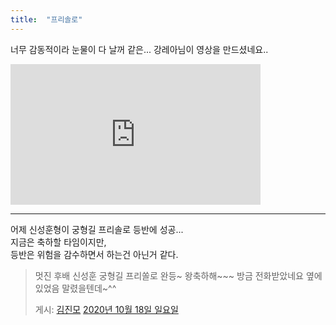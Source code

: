 ```yaml
---
title:  "프리솔로"
---
```


너무 감동적이라 눈물이 다 날꺼 같은...
강레아님이 영상을 만드셨네요..  

<iframe width="400" height="225" src="https://youtu.be/cU2VWeSsq2s" 
 frameborder="0" 
 allow="accelerometer; autoplay; clipboard-write; encrypted-media; gyroscope; picture-in-picture" 
 allowfullscreen>
</iframe>
  
---

어제 신성훈형이 궁형길 프리솔로 등반에 성공...<br>
지금은 축하할 타임이지만, <br>
등반은 위험을 감수하면서 하는건 아닌거 같다. <br>

<div id="fb-root">
</div>  
<script  async  defer  crossorigin="anonymous"  
 src="https://connect.facebook.net/ko_KR/sdk.js#xfbml=1&version=v8.0"  
 nonce="wcodLGTo">
</script>
<div class="fb-post" data-href="https://www.facebook.com/peequet/posts/10159004681052867" data-show-text="true" data-width=""><blockquote cite="https://www.facebook.com/peequet/posts/10159004681052867" class="fb-xfbml-parse-ignore"><p>멋진 후배 신성훈 
궁형길 프리쏠로 완등~
왕축하해~~~
방금 전화받았네요
옆에 있었음 말렸을텐데~^^</p>게시: <a href="https://www.facebook.com/peequet">김진모</a>&nbsp;<a href="https://www.facebook.com/peequet/posts/10159004681052867">2020년 10월 18일 일요일</a></blockquote></div>
